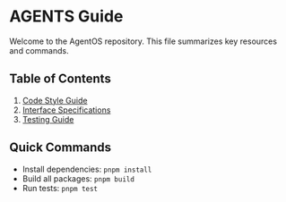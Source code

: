 # AGENTS Guide

Welcome to the AgentOS repository. This file summarizes key resources and commands.

## Table of Contents

1. [Code Style Guide](docs/CODE_STYLE.md)
2. [Interface Specifications](docs/INTERFACE_SPEC.md)
3. [Testing Guide](docs/TESTING.md)

## Quick Commands

- Install dependencies: `pnpm install`
- Build all packages: `pnpm build`
- Run tests: `pnpm test`
